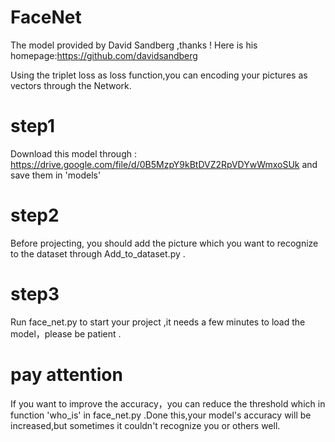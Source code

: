 # FaceNet
The model provided by David Sandberg ,thanks ! Here is his homepage:https://github.com/davidsandberg

Using the triplet loss as loss function,you can encoding your pictures as vectors through the Network.
# step1
Download this model through : https://drive.google.com/file/d/0B5MzpY9kBtDVZ2RpVDYwWmxoSUk and save them in 'models'
# step2
Before projecting, you should add the picture which you want to recognize to the dataset through Add_to_dataset.py .
# step3
Run face_net.py to start your project ,it needs a few minutes to load the model，please be patient .
# pay attention
If you want to improve the accuracy，you can reduce the threshold which in function 'who_is' in face_net.py .Done this,your model's accuracy will be increased,but sometimes it couldn't recognize you or others well.
